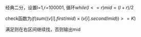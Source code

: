 经典二分，设置l=1,r=100001, 循环$while(l<=r) mid=(l+r)/2$  

check函数为$if(sum((v[i].first/mid)\times(v[i].second/mid))>=K)$  
  
  满足则在右区间继续找，否则输出mid